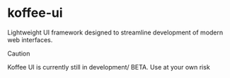 # koffee-ui
Lightweight UI framework designed to streamline development of modern web interfaces.

> [!CAUTION]
> Koffee UI is currently still in development/ BETA. Use at your own risk